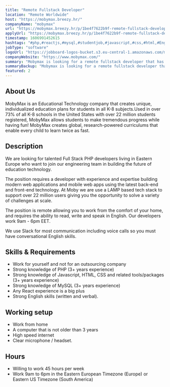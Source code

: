 ```yaml
---
title: "Remote Fullstack Developer"
location: "Remote Worldwide"
host: "https://mobymax.breezy.hr/"
companyName: "mobymax"
url: "https://mobymax.breezy.hr/p/1be4f7622b9f-remote-fullstack-developer-php-react-eastern-europe"
applyUrl: "https://mobymax.breezy.hr/p/1be4f7622b9f-remote-fullstack-developer-php-react-eastern-europe/apply"
timestamp: 1606991452615
hashtags: "#php,#reactjs,#mysql,#studentjob,#javascript,#css,#html,#English"
jobType: "software"
logoUrl: "https://jobboard-logos-bucket.s3.eu-central-1.amazonaws.com/mobymax"
companyWebsite: "https://www.mobymax.com/"
summary: "Mobymax is looking for a remote fullstack developer that has the position requires a developer with experience and expertise building modern web applications and mobile web apps using the latest back."
summaryBackup: "Mobymax is looking for a remote fullstack developer that has experience in: #php, #reactjs, #studentjob."
featured: 2
---
```


## About Us

MobyMax is an Educational Technology company that creates unique, individualized education plans for students in all K-8 subjects.Used in over 73% of all K-8 schools in the United States with over 22 million students registered, MobyMax allows students to make tremendous progress while having fun! MobyMax creates global, research-powered curriculums that enable every child to learn twice as fast.

## Description

We are looking for talented Full Stack PHP developers living in Eastern Europe who want to join our engineering team in building the future of education technology.

The position requires a developer with experience and expertise building modern web applications and mobile web apps using the latest back-end and front-end technology. At Moby we are use a LAMP based tech stack to support over 22 million users giving you the opportunity to solve a variety of challenges at scale.

The position is remote allowing you to work from the comfort of your home, and requires the ability to read, write and speak in English. Our developers work 9am - 6pm EET.

We use Slack for most communication including voice calls so you must have conversational English skills.

## Skills & Requirements

*   Work for yourself and not for an outsourcing company
*   Strong knowledge of PHP (3+ years experience)
*   Strong knowledge of Javascript, HTML, CSS and related tools/packages (3+ years experience)
*   Strong knowledge of MySQL (3+ years experience)
*   Any React experience is a big plus
*   Strong English skills (written and verbal).

## Working setup

*   Work from home
*   A computer that is not older than 3 years
*   High speed internet
*   Clear microphone / headset.

## Hours

*   Willing to work 45 hours per week
*   Work 9am to 6pm in the Eastern European Timezone (Europe) or Eastern US Timezone (South America)

